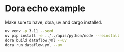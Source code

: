 # Dora echo example

Make sure to have, dora, uv and cargo installed.

```bash
uv venv -p 3.11 --seed
uv pip install -e ../../apis/python/node --reinstall
dora build dataflow.yml --uv
dora run dataflow.yml --uv
```
